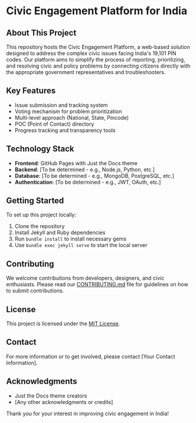 # Civic Engagement Platform for India

## About This Project

This repository hosts the Civic Engagement Platform, a web-based solution designed to address the complex civic issues facing India's 19,101 PIN codes. Our platform aims to simplify the process of reporting, prioritizing, and resolving civic and policy problems by connecting citizens directly with the appropriate government representatives and troubleshooters.

## Key Features

- Issue submission and tracking system
- Voting mechanism for problem prioritization
- Multi-level approach (National, State, Pincode)
- POC (Point of Contact) directory
- Progress tracking and transparency tools

## Technology Stack

- **Frontend**: GitHub Pages with Just the Docs theme
- **Backend**: [To be determined - e.g., Node.js, Python, etc.]
- **Database**: [To be determined - e.g., MongoDB, PostgreSQL, etc.]
- **Authentication**: [To be determined - e.g., JWT, OAuth, etc.]

## Getting Started

To set up this project locally:

1. Clone the repository
2. Install Jekyll and Ruby dependencies
3. Run `bundle install` to install necessary gems
4. Use `bundle exec jekyll serve` to start the local server

## Contributing

We welcome contributions from developers, designers, and civic enthusiasts. Please read our [CONTRIBUTING.md](CONTRIBUTING.md) file for guidelines on how to submit contributions.

## License

This project is licensed under the [MIT License](LICENSE.md).

## Contact

For more information or to get involved, please contact [Your Contact Information].

## Acknowledgments

- Just the Docs theme creators
- [Any other acknowledgments or credits]

Thank you for your interest in improving civic engagement in India!